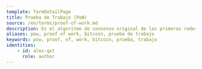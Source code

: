 ```yaml
---
template: TermDetailPage
title: Prueba de Trabajo (PoW)
source: /en/terms/proof-of-work.md
description: Es el algoritmo de consenso original de las primeras redes blockchain, como Bitcoin. Este algoritmo se utiliza para confirmar transacciones y producir nuevos bloques en la cadena. Con PoW (Proof of Work), los "mineros" (aquellos que realizan el trabajo computacional) compiten entre sí para completar transacciones en la red y obtener recompensas.
aliases: pow, proof of work, bitcoin, prueba de trabajo
keywords: pow, proof, of, work, bitcoin, prueba, trabajo
identities: 
    - id: alex-qxt
      role: author
---
```

